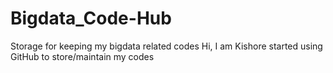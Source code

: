 # Bigdata_Code-Hub
Storage for keeping my bigdata related codes
Hi, I am Kishore started using GitHub to store/maintain my codes
